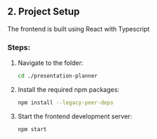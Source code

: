 ## 2. Project Setup

The frontend is built using React with Typescript

### Steps:
1. Navigate to the folder:
   ```bash
   cd ./presentation-planner
   ```
2. Install the required npm packages:
   ```bash
   npm install --legacy-peer-deps
   ```
3. Start the frontend development server:
   ```bash
   npm start
   ```
